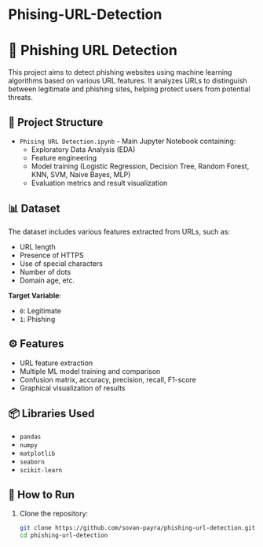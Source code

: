 # Phising-URL-Detection
# 🔐 Phishing URL Detection

This project aims to detect phishing websites using machine learning algorithms based on various URL features. It analyzes URLs to distinguish between legitimate and phishing sites, helping protect users from potential threats.

## 📁 Project Structure

- `Phising URL Detection.ipynb` - Main Jupyter Notebook containing:
  - Exploratory Data Analysis (EDA)
  - Feature engineering
  - Model training (Logistic Regression, Decision Tree, Random Forest, KNN, SVM, Naive Bayes, MLP)
  - Evaluation metrics and result visualization

## 📊 Dataset

The dataset includes various features extracted from URLs, such as:
- URL length
- Presence of HTTPS
- Use of special characters
- Number of dots
- Domain age, etc.

**Target Variable**:  
- `0`: Legitimate  
- `1`: Phishing

## ⚙️ Features

- URL feature extraction
- Multiple ML model training and comparison
- Confusion matrix, accuracy, precision, recall, F1-score
- Graphical visualization of results

## 📦 Libraries Used

- `pandas`
- `numpy`
- `matplotlib`
- `seaborn`
- `scikit-learn`

## 🚀 How to Run

1. Clone the repository:
   ```bash
   git clone https://github.com/sovan-payra/phishing-url-detection.git
   cd phishing-url-detection
